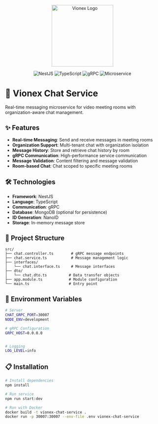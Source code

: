 <p align="center">
  <img src="https://res.cloudinary.com/dcweof28t/image/upload/v1750399380/image_products/favicon_vo2jtz.png" alt="Vionex Logo" width="200"/>
</p>

<p align="center">
  <img src="https://img.shields.io/badge/NestJS-e0234e?style=for-the-badge&logo=nestjs&logoColor=white" alt="NestJS"/>
  <img src="https://img.shields.io/badge/TypeScript-007ACC?style=for-the-badge&logo=typescript&logoColor=white" alt="TypeScript"/>
  <img src="https://img.shields.io/badge/gRPC-4285f4?style=for-the-badge&logo=grpc&logoColor=white" alt="gRPC"/>
  <img src="https://img.shields.io/badge/Microservice-FF6B6B?style=for-the-badge&logo=microgenetics&logoColor=white" alt="Microservice"/>
</p>

# 💬 Vionex Chat Service

Real-time messaging microservice for video meeting rooms with organization-aware chat management.

## ✨ Features

- **Real-time Messaging**: Send and receive messages in meeting rooms
- **Organization Support**: Multi-tenant chat with organization isolation
- **Message History**: Store and retrieve chat history by room
- **gRPC Communication**: High-performance service communication
- **Message Validation**: Content filtering and message validation
- **Room-based Chat**: Chat scoped to specific meeting rooms

## 🛠️ Technologies

- **Framework**: NestJS
- **Language**: TypeScript
- **Communication**: gRPC
- **Database**: MongoDB (optional for persistence)
- **ID Generation**: NanoID
- **Storage**: In-memory message store

## 📁 Project Structure

```
src/
├── chat.controller.ts        # gRPC message endpoints
├── chat.service.ts           # Message management logic
├── interfaces/
│   └── chat.interface.ts     # Message interfaces
├── dto/
│   └── chat.dto.ts          # Data transfer objects
├── app.module.ts            # Module configuration
└── main.ts                  # Entry point
```

## 🔧 Environment Variables

```bash
# Server
CHAT_GRPC_PORT=30007
NODE_ENV=development

# gRPC Configuration
GRPC_HOST=0.0.0.0


# Logging
LOG_LEVEL=info
```

## 📋 Installation

```bash
# Install dependencies
npm install

# Run service
npm run start:dev

# Run with Docker
docker build -t vionex-chat-service .
docker run -p 30007:30007 --env-file .env vionex-chat-service
```
